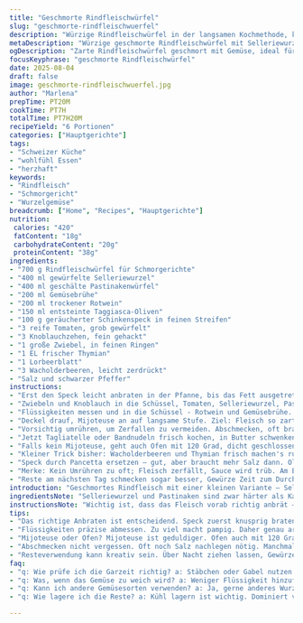 ```yaml
---
title: "Geschmorte Rindfleischwürfel"
slug: "geschmorte-rindfleischwuerfel"
description: "Würzige Rindfleischwürfel in der langsamen Kochmethode, kombiniert mit Selleriewurzel und Pastinaken statt Kartoffeln und Karotten. Rotwein und Gemüsebrühe bringen Tiefe; Pancetta durch geräucherten Schinkenspeck ersetzt für mehr Aroma. Schwarze Oliven weichen Taggiasca-Oliven, milder, fruchtiger. Knoblauch bleibt, dazu frischer Thymian statt Provenzalischer Kräuter, Wacholderbeeren statt Nelken. Sanft gegart, bis das Fleisch mürbe zerfällt. Wichtig: nicht zu viel Flüssigkeit, sonst verkocht das Gemüse ungleichmäßig. "
metaDescription: "Würzige geschmorte Rindfleischwürfel mit Selleriewurzel und Pastinaken in einer aromatischen Sauce, perfekt für eine gesellige Runde."
ogDescription: "Zarte Rindfleischwürfel geschmort mit Gemüse, ideal für langes Kochen und eine gesellige Mahlzeit."
focusKeyphrase: "geschmorte Rindfleischwürfel"
date: 2025-08-04
draft: false
image: geschmorte-rindfleischwuerfel.jpg
author: "Marlena"
prepTime: PT20M
cookTime: PT7H
totalTime: PT7H20M
recipeYield: "6 Portionen"
categories: ["Hauptgerichte"]
tags:
- "Schweizer Küche"
- "wohlfühl Essen"
- "herzhaft"
keywords:
- "Rindfleisch"
- "Schmorgericht"
- "Wurzelgemüse"
breadcrumb: ["Home", "Recipes", "Hauptgerichte"]
nutrition: 
 calories: "420"
 fatContent: "18g"
 carbohydrateContent: "20g"
 proteinContent: "38g"
ingredients:
- "700 g Rindfleischwürfel für Schmorgerichte"
- "400 ml gewürfelte Selleriewurzel"
- "400 ml geschälte Pastinakenwürfel"
- "200 ml Gemüsebrühe"
- "200 ml trockener Rotwein"
- "150 ml entsteinte Taggiasca-Oliven"
- "100 g geräucherter Schinkenspeck in feinen Streifen"
- "3 reife Tomaten, grob gewürfelt"
- "3 Knoblauchzehen, fein gehackt"
- "1 große Zwiebel, in feinen Ringen"
- "1 EL frischer Thymian"
- "1 Lorbeerblatt"
- "3 Wacholderbeeren, leicht zerdrückt"
- "Salz und schwarzer Pfeffer"
instructions:
- "Erst den Speck leicht anbraten in der Pfanne, bis das Fett ausgetreten ist. Gibt Aroma und Fett für die Basis. Das Rindfleisch trocken tupfen, nicht abwaschen, sonst Kochsaft weg. Fleisch zum Speck geben kurz anbraten - Farbe muss rein, sonst wird's zäh. Mijoteuse bereitstellen."
- "Zwiebeln und Knoblauch in die Schüssel, Tomaten, Selleriewurzel, Pastinaken und Oliven dazu. Alles miteinander gut vermischen. In der Hitze vermischen, damit sich Aromen vermählen später. Keine Angst vor 'zu voll', braucht Platz zum Dämpfen."
- "Flüssigkeiten messen und in die Schüssel - Rotwein und Gemüsebrühe. Pass auf, nicht zu viel sonst pampig. Fleisch rein, Thymian, Lorbeerblatt, Wacholderbeeren drauf. Mit grobem Salz und frisch gemahlenem Pfeffer würzen. Nicht zu sparsam, braucht Durchschlag."
- "Deckel drauf, Mijoteuse an auf langsame Stufe. Ziel: Fleisch so zart dass es fast zerfällt, Gemüse weich aber nicht matschig. Nach 6,5 bis 7 Stunden erstes Prüfen: Fleisch mit Gabel anstechen - fällt es leicht auseinander? Gemüsefestigkeit testen - weich, aber noch Säure und Biss."
- "Vorsichtig umrühren, um Zerfallen zu vermeiden. Abschmecken, oft braucht bisschen mehr Salz oder Pfeffer, manchmal mehr Säure (ein Spritzer Zitronensaft). Wenn zu flüssig, kurz auf hohe Hitze um Reduktion zu beschleunigen. Mijoteuse gut aufpassen, sonst zu trocken."
- "Jetzt Tagliatelle oder Bandnudeln frisch kochen, in Butter schwenken oder Kräuteröl. Servieren, Gericht dampft, riecht nach reichem Wein, rauchigem Speck, erdigem Gemüse. Das Fleisch weich, die Sauce dick und glänzend. Perfekte Kombination aus Schmorung und frischer Pasta."
- "Falls kein Mijoteuse, geht auch Ofen mit 120 Grad, dicht geschlossen, deutlich kürzer bei 3–4 Stunden. Immer Flüssigkeit und Gargrad prüfen, sonst wird Trockenfall zur Katastrophe."
- "Kleiner Trick bisher: Wacholderbeeren und Thymian frisch machen's rustikal aber aromatisch, der Wein bindet alles - ohne Wein schmeckt es flach."
- "Speck durch Pancetta ersetzen – gut, aber braucht mehr Salz dann. Oliven kannst du auch weglassen; frischer Salat tut’s auch als Beilage."
- "Merke: Kein Umrühren zu oft; Fleisch zerfällt, Sauce wird trüb. Am Ende abschmecken, nix nachwürzen verkehrt."
- "Reste am nächsten Tag schmecken sogar besser, Gewürze Zeit zum Durchziehen. Aufwärmen achtsam, nicht überhitzen."
introduction: "Geschmortes Rindfleisch mit einer kleinen Variante – Selleriewurzel und Pastinaken ersetzen Kartoffeln und Karotten, weil sie mehr Tiefe geben. Gerne tausche ich Pancetta gegen geräucherten Schinkenspeck, das verleiht eine rauchige Note, die bei Wärme aufblüht. Statt gewöhnlicher Kräuter nehme ich frischen Thymian und Wacholderbeeren für den rauchig-waldigen Touch. Oliven wecken mediterranes Gefühl, bei Taggiasca fast süßlich und weich. Im Schwenk der Mijoteuse entsteht ein dichtes Aroma, das beim Schnitt der Nudeln auf dem Teller freigesetzt wird. Nach vielen Experimenten habe ich gelernt: weniger beim Umrühren, langsame Temperatur und Geduld bringen Fleisch und Gemüse in Einklang, die Sauce wird glänzend, nicht wässrig."
ingredientsNote: "Selleriewurzel und Pastinaken sind zwar härter als Karotten, aber sie zerfallen nicht so schnell und geben ein erdiges Aroma. Sellerie bringt eine leichte Frische, die das Fleisch unterstützt. Gerauchter Schinkenspeck ist mein Favorit, aber auch Pancetta oder normaler Speck gehen, nur nicht roh rein, weil die Slow-Cooking-Temperatur die Würze braucht. Wein sollte trocken sein – zu süßer Wein schmeckt später aufgesetzt unangenehm. Wenn keine Mijoteuse verfügbar, funktioniert auch ein Schmortopf mit niedrigem Ofen, aber Vorsicht: Deckel muss dicht sein, sonst Flüssigkeit weg. Oliven immer gut abtropfen lassen, sonst Öl überschlägt fettig in der Sauce. Wer die Wacholderbeeren nicht mag, ersetzt sie durch Rosmarin, aber das Ergebnis wird schärfer und weniger rund."
instructionsNote: "Wichtig ist, dass das Fleisch vorab richtig anbrät – Farbe ist Aroma, zu viel Wasser im Fleisch mindert die Qualität. Kurz anbraten, dann in die Mijoteuse mit allen Zutaten. Kein erhöhtes Umrühren während der ersten Stunden – das verletzt die Fasern, Fleisch zerfällt. Garprobe nach etwa 6,5 bis 7 Stunden reicht meist – dann musst du die Konsistenz optisch und mit der Gabel checken. Sauce nicht zu flüssig lassen. Falls doch, vor Ende Hitze erhöhen und ohne Deckel leicht reduzieren, immer wachsam. Salz am Ende anpassen; im Laufe entwickelt sich Geschmack oft weiter in Richtung Umami. Fertig ist, wenn Fleisch sich leicht zerteilen lässt, Gemüse noch Form hat. Serviert mit frischer Pasta oder buttrigen Bandnudeln – schmeckt voll, ohne Überladung."
tips:
- "Das richtige Anbraten ist entscheidend. Speck zuerst knusprig braten. Aroma entfalten. Rindfleisch trocken tupfen. Keine Flüssigkeit verlieren. Kurz braten bis braun. Hohe Hitze nötig, damit sich die schönen Röstaromen entwickeln."
- "Flüssigkeiten präzise abmessen. Zu viel macht pampig. Daher genau arbeiten. Rotwein und Brühe gut mischen. Stück für Stück dazugeben, um gleichmäßige Konsistenz zu sichern. Oliven gut abtropfen lassen. Öl könnte die Sauce trüben."
- "Mijoteuse oder Ofen? Mijoteuse ist geduldiger. Ofen auch mit 120 Grad möglich, aber bald testen. Garzeiten variieren. Probe nach 6,5 Stunden wichtig. Wenn das Fleisch zerfällt, ist es perfekt. Gemüse dagegen muss Biss haben."
- "Abschmecken nicht vergessen. Oft noch Salz nachlegen nötig. Manchmal fehlt auch die Säure. Ein Spritzer Zitronensaft macht Wunder. Bei zu schwacher Sauce vor Ende Hitze erhöhen, abdecken ist wichtig. Konstanz bis zum Schluss bewahren. "
- "Resteverwendung kann kreativ sein. Über Nacht ziehen lassen, Gewürze intensiver. Am nächsten Tag aufwärmen bei niedriger Temperatur. Flüssigkeit kann schnell verloren gehen. Das Gericht wird runder nach ein paar Stunden im Kühlschrank."
faq:
- "q: Wie prüfe ich die Garzeit richtig? a: Stäbchen oder Gabel nutzen. Fleisch darf nicht zäh sein. Sanft testen. Gemüse sollte weich sein aber noch bissfest. Richtig dafür ist die richtige Zeit."
- "q: Was, wenn das Gemüse zu weich wird? a: Weniger Flüssigkeit hinzufügen. Oder Hitze reduzieren. Besser vor dem Ende testen. Oliven nicht mitkochen. Viele Probleme sind vermieden mit genauem Timing."
- "q: Kann ich andere Gemüsesorten verwenden? a: Ja, gerne anderes Wurzelgemüse nutzen. Karotten wären eine Option, auch Pastinaken sind gut. Aber Selleriewurzel bringt einzigartige Aromen. Bleib flexibel mit deinen Zutaten."
- "q: Wie lagere ich die Reste? a: Kühl lagern ist wichtig. Dominiert von den Gewürzen. Geht auch in kleinen Portionen, in unterschiedlichen Behältern. Aufwärmen bei niedriger Temperatur ist ein Muss. Flüssigkeit überprüfen."

---
```

